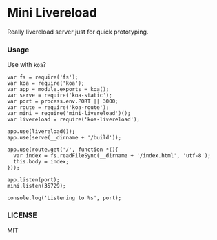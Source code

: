 # Mini Livereload

Really livereload server just for quick prototyping.

### Usage

Use with `koa`?

```
var fs = require('fs');
var koa = require('koa');
var app = module.exports = koa();
var serve = require('koa-static');
var port = process.env.PORT || 3000;
var route = require('koa-route');
var mini = require('mini-livereload')();
var livereload = require('koa-livereload');

app.use(livereload());
app.use(serve(__dirname + '/build'));

app.use(route.get('/', function *(){
  var index = fs.readFileSync(__dirname + '/index.html', 'utf-8');
  this.body = index;
}));

app.listen(port);
mini.listen(35729);

console.log('Listening to %s', port);
```

### LICENSE
  MIT
